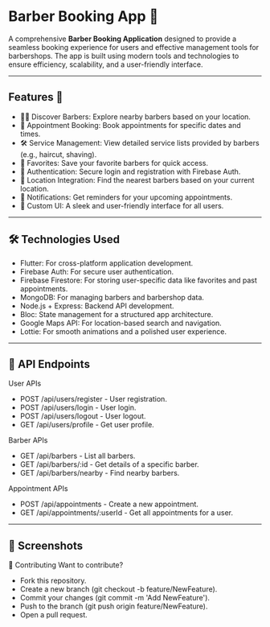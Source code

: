 # Barber Booking App 💈 

A comprehensive **Barber Booking Application** designed to provide a seamless booking experience for users and effective management tools for barbershops. The app is built using modern tools and technologies to ensure efficiency, scalability, and a user-friendly interface.

---

## Features 🚀 

- 💇‍♂️ Discover Barbers: Explore nearby barbers based on your location.
- 📅 Appointment Booking: Book appointments for specific dates and times.
- 🛠️ Service Management: View detailed service lists provided by barbers (e.g., haircut, shaving).
- 🌟 Favorites: Save your favorite barbers for quick access.
- 🔐 Authentication: Secure login and registration with Firebase Auth.
- 📍 Location Integration: Find the nearest barbers based on your current location.
- 🔔 Notifications: Get reminders for your upcoming appointments.
- 🎨 Custom UI: A sleek and user-friendly interface for all users.

---
##  🛠️ Technologies Used
- Flutter: For cross-platform application development.
- Firebase Auth: For secure user authentication.
- Firebase Firestore: For storing user-specific data like favorites and past appointments.
- MongoDB: For managing barbers and barbershop data.
- Node.js + Express: Backend API development.
- Bloc: State management for a structured app architecture.
- Google Maps API: For location-based search and navigation.
- Lottie: For smooth animations and a polished user experience.

---
## 📜 API Endpoints

User APIs
- POST /api/users/register - User registration.
- POST /api/users/login - User login.
- POST /api/users/logout - User logout.
- GET /api/users/profile - Get user profile.

Barber APIs
- GET /api/barbers - List all barbers.
- GET /api/barbers/:id - Get details of a specific barber.
- GET /api/barbers/nearby - Find nearby barbers.

Appointment APIs
- POST /api/appointments - Create a new appointment.
- GET /api/appointments/:userId - Get all appointments for a user.

---
🎥 Screenshots
---

🤝 Contributing
Want to contribute?

- Fork this repository.
- Create a new branch (git checkout -b feature/NewFeature).
- Commit your changes (git commit -m 'Add NewFeature').
- Push to the branch (git push origin feature/NewFeature).
- Open a pull request.
